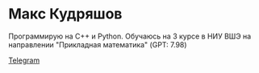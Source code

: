 # Макс Кудряшов

Программирую на C++ и Python.
Обучаюсь на 3 курсе в НИУ ВШЭ на направлении "Прикладная математика" (GPT: 7.98)

[Telegram](t.me/kudrmax)
